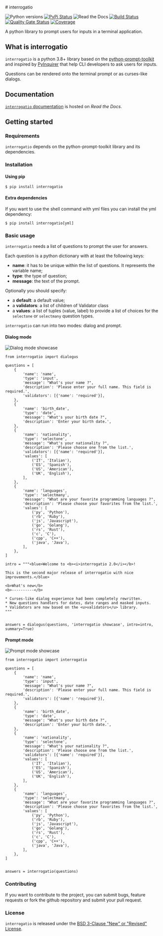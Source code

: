 # interrogatio

![Python versions](https://img.shields.io/pypi/pyversions/interrogatio.svg) [![PyPi Status](https://img.shields.io/pypi/v/interrogatio.svg)](https://pypi.org/project/interrogatio/) ![Read the Docs](https://img.shields.io/readthedocs/interrogatio) [![Build Status](https://img.shields.io/github/workflow/status/ffaraone/interrogatio/Build%20interrogatio)](https://github.com/ffaraone/interrogatio/actions) [![Quality Gate Status](https://sonarcloud.io/api/project_badges/measure?project=ffaraone_interrogatio&metric=alert_status)](https://sonarcloud.io/summary/new_code?id=ffaraone_interrogatio) [![Coverage](https://sonarcloud.io/api/project_badges/measure?project=ffaraone_interrogatio&metric=coverage)](https://sonarcloud.io/summary/new_code?id=ffaraone_interrogatio)

A python library to prompt users for inputs in a terminal application.


## What is interrogatio

`interrogatio` is a python 3.8+ library based on the [python-prompt-toolkit](https://github.com/prompt-toolkit/python-prompt-toolkit) and inspired by [PyInquirer](https://github.com/CITGuru/PyInquirer/) that help CLI developers to ask users for inputs.

Questions can be rendered onto the terminal prompt or as curses-like dialogs.


## Documentation

[`interrogatio` documentation](https://interrogatio.readthedocs.io/en/latest/) is hosted on _Read the Docs_.



## Getting started


### Requirements

`interrogatio` depends on the python-prompt-toolkit library and its dependencies.

### Installation


#### Using pip


```
$ pip install interrogatio
```


#### Extra dependencies

If you want to use the shell command with yml files you can install the yml dependency:

```
$ pip install interrogatio[yml]
```


### Basic usage

`interrogatio` needs a list of questions to prompt the user for answers.

Each question is a python dictionary with at least the following keys:

* **name**: it has to be unique within the list of questions. It represents the variable name;
* **type**: the type of question;
* **message**: the text of the prompt.

Optionally you should specify:
    
* a **default**: a default value;
* a **validators**: a list of children of Validator class
* a **values**: a list of tuples (value, label) to provide a list of choices 
    for the ``selectone`` or ``selectmany`` question types.


`interrogatio` can run into two modes: dialog and prompt.

#### Dialog mode

![Dialog mode showcase](docs/showcase/dialogus.gif)

```
from interrogatio import dialogus

questions = [
    {
        'name': 'name',
        'type': 'input',
        'message': "What's your name ?",
        'description': 'Please enter your full name. This field is required.',
        'validators': [{'name': 'required'}],
    },
    {
        'name': 'birth_date',
        'type': 'date',
        'message': "What's your birth date ?",
        'description': 'Enter your birth date.',
    },
    {
        'name': 'nationality',
        'type': 'selectone',
        'message': "What's your nationality ?",
        'description': 'Please choose one from the list.',
        'validators': [{'name': 'required'}],
        'values': [
            ('IT', 'Italian'),
            ('ES', 'Spanish'),
            ('US', 'American'),
            ('UK', 'English'),
        ],
    },
    {
        'name': 'languages',
        'type': 'selectmany',
        'message': "What are your favorite programming languages ?",
        'description': 'Please choose your favorites from the list.',
        'values': [
            ('py', 'Python'),
            ('rb', 'Ruby'),
            ('js', 'Javascript'),
            ('go', 'Golang'),
            ('rs', 'Rust'),
            ('c', 'C'),
            ('cpp', 'C++'),
            ('java', 'Java'),
        ],
    },
]

intro = """<blue>Welcome to <b><i>interrogatio 2.0</i></b>!

This is the second major release of interrogatio with nice improvements.</blue>

<b>What's new</b>
<b>----------</b>

* Curses-like dialog experience had been completely rewritten.
* New questions handlers for dates, date ranges and masked inputs.
* Validators are now based on the <u>validators</u> library.
"""


answers = dialogus(questions, 'interrogatio showcase', intro=intro, summary=True)
```

#### Prompt mode

![Prompt mode showcase](docs/showcase/interrogatio.gif)

```
from interrogatio import interrogatio

questions = [
    {
        'name': 'name',
        'type': 'input',
        'message': "What's your name ?",
        'description': 'Please enter your full name. This field is required.',
        'validators': [{'name': 'required'}],
    },
    {
        'name': 'birth_date',
        'type': 'date',
        'message': "What's your birth date ?",
        'description': 'Enter your birth date.',
    },
    {
        'name': 'nationality',
        'type': 'selectone',
        'message': "What's your nationality ?",
        'description': 'Please choose one from the list.',
        'validators': [{'name': 'required'}],
        'values': [
            ('IT', 'Italian'),
            ('ES', 'Spanish'),
            ('US', 'American'),
            ('UK', 'English'),
        ],
    },
    {
        'name': 'languages',
        'type': 'selectmany',
        'message': "What are your favorite programming languages ?",
        'description': 'Please choose your favorites from the list.',
        'values': [
            ('py', 'Python'),
            ('rb', 'Ruby'),
            ('js', 'Javascript'),
            ('go', 'Golang'),
            ('rs', 'Rust'),
            ('c', 'C'),
            ('cpp', 'C++'),
            ('java', 'Java'),
        ],
    },
]


answers = interrogatio(questions)
```

### Contributing

If you want to contribute to the project, you can submit bugs, feature requests or fork the github repository and submit your pull request.


### License

`interrogatio` is released under the [BSD 3-Clause "New" or "Revised" License](https://opensource.org/licenses/BSD-3-Clause>).

